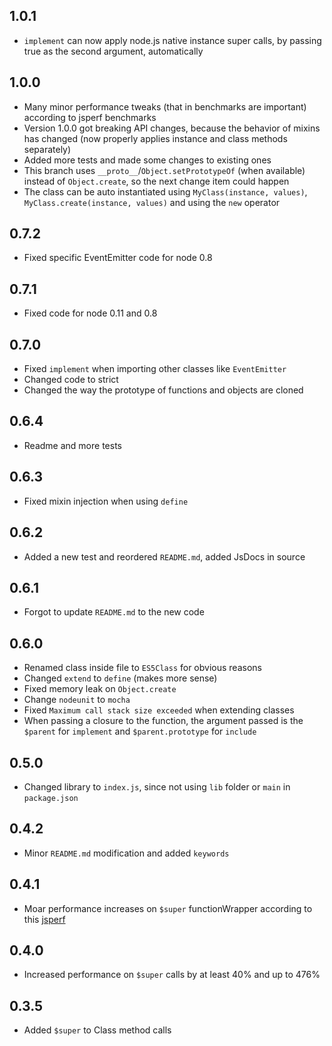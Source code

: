 ## 1.0.1

* `implement` can now apply node.js native instance super calls, by passing true as the second argument, automatically

## 1.0.0

* Many minor performance tweaks (that in benchmarks are important) according to jsperf benchmarks
* Version 1.0.0 got breaking API changes, because the behavior of mixins has changed (now properly applies instance and class methods separately)
* Added more tests and made some changes to existing ones
* This branch uses `__proto__`/`Object.setPrototypeOf` (when available) instead of `Object.create`, so the next change item could happen
* The class can be auto instantiated using `MyClass(instance, values)`, `MyClass.create(instance, values)` and using the `new` operator

## 0.7.2

* Fixed specific EventEmitter code for node 0.8

## 0.7.1

* Fixed code for node 0.11 and 0.8

## 0.7.0

* Fixed `implement` when importing other classes like `EventEmitter`
* Changed code to strict
* Changed the way the prototype of functions and objects are cloned

## 0.6.4

* Readme and more tests

## 0.6.3

* Fixed mixin injection when using `define`

## 0.6.2

* Added a new test and reordered `README.md`, added JsDocs in source

## 0.6.1

* Forgot to update `README.md` to the new code

## 0.6.0

* Renamed class inside file to `ES5Class` for obvious reasons
* Changed `extend` to `define` (makes more sense)
* Fixed memory leak on `Object.create`
* Change `nodeunit` to `mocha`
* Fixed `Maximum call stack size exceeded` when extending classes
* When passing a closure to the function, the argument passed is the `$parent` for `implement` and `$parent.prototype` for `include`

## 0.5.0

* Changed library to `index.js`, since not using `lib` folder or `main` in `package.json`

## 0.4.2

* Minor `README.md` modification and added `keywords`

## 0.4.1

* Moar performance increases on `$super` functionWrapper according to this [jsperf](http://jsperf.com/regex-external-vs-inline/2)

## 0.4.0

* Increased performance on `$super` calls by at least 40% and up to 476%

## 0.3.5

* Added `$super` to Class method calls